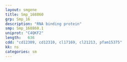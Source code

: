 ```yaml
---
layout: smgene
title: Smp_168860
grp: Smp_16
description: "RNA binding protein"
smp: Smp_168860.1
uniprot: "C4QKF2"
length:   636
cdd: "cd12309, cd12310, cl17169, cl21213, pfam15375"
kk: ns
categories: sm
---
```

